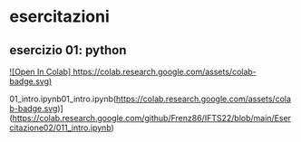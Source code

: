 # esercitazioni

## esercizio 01: python
[![Open In Colab]
https://colab.research.google.com/assets/colab-badge.svg)](https://colab.research.google.com/github/valentinabitonte/esercitazioni/blob/main/Esercitazione02/011_intro.ipynb)

01_intro.ipynb01_intro.ipynb(https://colab.research.google.com/assets/colab-badge.svg)](https://colab.research.google.com/github/Frenz86/IFTS22/blob/main/Esercitazione02/011_intro.ipynb)

